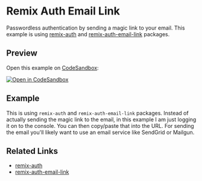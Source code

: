 # Remix Auth Email Link

Passwordless authentication by sending a magic link to your email. This example is using [remix-auth](https://github.com/sergiodxa/remix-auth) and [remix-auth-email-link](https://github.com/pbteja1998/remix-auth-email-link) packages.

## Preview

Open this example on [CodeSandbox](https://codesandbox.com):

[![Open in CodeSandbox](https://codesandbox.io/static/img/play-codesandbox.svg)](https://codesandbox.io/s/github/remix-run/remix/tree/main/examples/remix-auth-email-link)

## Example

This is using `remix-auth` and `remix-auth-email-link` packages. Instead of actually sending the magic link to the email, in this example I am just logging it on to the console. You can then copy/paste that into the URL. For sending the email you'll likely want to use an email service like SendGrid or Mailgun.

## Related Links

- [remix-auth](https://github.com/sergiodxa/remix-auth)
- [remix-auth-email-link](https://github.com/pbteja1998/remix-auth-email-link)